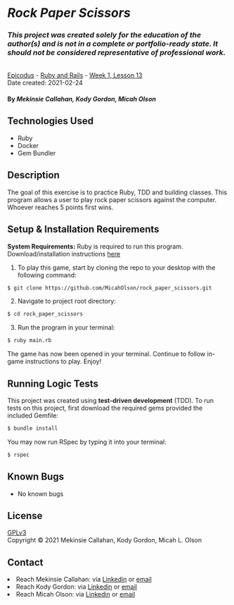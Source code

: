# _Rock Paper Scissors_

### _This project was created solely for the education of the author(s) and is not in a complete or portfolio-ready state. It should not be considered representative of professional work._
\
[Epicodus](https://www.epicodus.com/) - [Ruby and Rails](https://www.learnhowtoprogram.com/ruby-and-rails/test-driven-development-with-ruby) - [Week 1, Lesson 13](https://www.learnhowtoprogram.com/ruby-and-rails/test-driven-development-with-ruby/rock-paper-scissors-find-and-replace-palindromes)
\
Date created: 2021-02-24

#### By _**Mekinsie Callahan, Kody Gordon, Micah Olson**_

## Technologies Used
* Ruby
* Docker
* Gem Bundler

## Description
The goal of this exercise is to practice Ruby, TDD and building classes. This program allows a user to play rock paper scissors against the computer. Whoever reaches 5 points first wins. 

## Setup & Installation Requirements
**System Requirements:** Ruby is required to run this program. Download/installation instructions <a href="https://www.learnhowtoprogram.com/ruby-and-rails/getting-started-with-ruby/installing-ruby" target="_blank">here</a>

1.  To play this game, start by cloning the repo to your desktop with the following command:
 ``` bash
 $ git clone https://github.com/MicahOlson/rock_paper_scissors.git
 ```
2. Navigate to project root directory:
  ``` bash
  $ cd rock_paper_scissors
  ```

3. Run the program in your terminal:
  ``` bash
  $ ruby main.rb
  ```
The game has now been opened in your terminal. Continue to follow in-game instructions to play. Enjoy!

## Running Logic Tests
This project was created using **test-driven development** (TDD). 
To run tests on this project, first download the required gems provided the included Gemfile: 
``` bash
$ bundle install 
```
You may now run RSpec by typing it into your terminal:
``` bash
$ rspec
```

## Known Bugs

* No known bugs

## License
[GPLv3](https://choosealicense.com/licenses/gpl-3.0/)\
Copyright &copy; 2021 Mekinsie Callahan, Kody Gordon, Micah L. Olson

## Contact
<li>Reach Mekinsie Callahan: via <a href="https://www.linkedin.com/in/mekinsie/" target="_blank">Linkedin</a> or <a href="mailto:mekinsie.aja@gmail.com" target="_blank">email</a></li>
<li>Reach Kody Gordon: via <a href="https://www.linkedin.com/in/kodygordon/" target="_blank">Linkedin</a> or <a href="mailto:gordon.km89@gmail.com" target="_blank">email</a></li>
<li>Reach Micah Olson: via <a href="https://www.linkedin.com/in/micah-lewis-olson/" target="_blank">Linkedin</a> or <a href="mailto:micah.olson@protonmail.com" target="_blank">email</a></li>